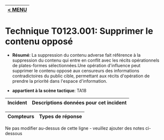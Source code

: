 |[< MENU](../../README.md)|
|---|
# Technique T0123.001: Supprimer le contenu opposé

* **Résumé**: La suppression du contenu adverse fait référence à la suppression du contenu qui entre en conflit avec les récits opérationnels de plates-formes sélectionnées.Une opération d'influence peut supprimer le contenu opposé aux censureurs des informations contradictoires du public cible, permettant aux récits d'opération de prendre la priorité dans l'espace d'information.

* **appartient à la scène tactique**: TA18


|Incident |Descriptions données pour cet incident |
|-------- |-------------------- |



|Compteurs |Types de réponse |
|-------- |-------------- |


Ne pas modifier au-dessus de cette ligne - veuillez ajouter des notes ci-dessous